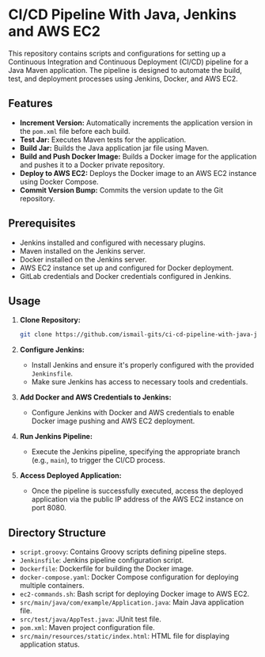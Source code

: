 # CI/CD Pipeline With Java, Jenkins and AWS EC2

This repository contains scripts and configurations for setting up a Continuous Integration and Continuous Deployment (CI/CD) pipeline for a Java Maven application. The pipeline is designed to automate the build, test, and deployment processes using Jenkins, Docker, and AWS EC2.

## Features

- **Increment Version:** Automatically increments the application version in the `pom.xml` file before each build.
- **Test Jar:** Executes Maven tests for the application.
- **Build Jar:** Builds the Java application jar file using Maven.
- **Build and Push Docker Image:** Builds a Docker image for the application and pushes it to a Docker private repository.
- **Deploy to AWS EC2:** Deploys the Docker image to an AWS EC2 instance using Docker Compose.
- **Commit Version Bump:** Commits the version update to the Git repository.

## Prerequisites

- Jenkins installed and configured with necessary plugins.
- Maven installed on the Jenkins server.
- Docker installed on the Jenkins server.
- AWS EC2 instance set up and configured for Docker deployment.
- GitLab credentials and Docker credentials configured in Jenkins.

## Usage

1. **Clone Repository:**
   ```bash
   git clone https://github.com/ismail-gits/ci-cd-pipeline-with-java-jenkins-aws-ec2.git

2. **Configure Jenkins:**
   - Install Jenkins and ensure it's properly configured with the provided `Jenkinsfile`.
   - Make sure Jenkins has access to necessary tools and credentials.

3. **Add Docker and AWS Credentials to Jenkins:**
   - Configure Jenkins with Docker and AWS credentials to enable Docker image pushing and AWS EC2 deployment.

4. **Run Jenkins Pipeline:**
   - Execute the Jenkins pipeline, specifying the appropriate branch (e.g., `main`), to trigger the CI/CD process.

5. **Access Deployed Application:**
   - Once the pipeline is successfully executed, access the deployed application via the public IP address of the AWS EC2 instance on port 8080.

## Directory Structure

- `script.groovy`: Contains Groovy scripts defining pipeline steps.
- `Jenkinsfile`: Jenkins pipeline configuration script.
- `Dockerfile`: Dockerfile for building the Docker image.
- `docker-compose.yaml`: Docker Compose configuration for deploying multiple containers.
- `ec2-commands.sh`: Bash script for deploying Docker image to AWS EC2.
- `src/main/java/com/example/Application.java`: Main Java application file.
- `src/test/java/AppTest.java`: JUnit test file.
- `pom.xml`: Maven project configuration file.
- `src/main/resources/static/index.html`: HTML file for displaying application status.
